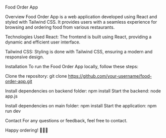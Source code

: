 Food Order App

Overview
Food Order App is a web application developed using React and styled with Tailwind CSS. It provides users with a seamless experience for browsing and ordering food from various restaurants.

Technologies Used
React: The frontend is built using React, providing a dynamic and efficient user interface.

Tailwind CSS: Styling is done with Tailwind CSS, ensuring a modern and responsive design.


Installation
To run the Food Order App locally, follow these steps:

Clone the repository: git clone https://github.com/your-username/food-order-app.git

Install dependencies on backend folder: npm install
Start the backend: node app.js

Install dependencies on main folder: npm install
Start the application: npm run dev


Contact
For any questions or feedback, feel free to contact.

Happy ordering! 🍔🍕🥗





